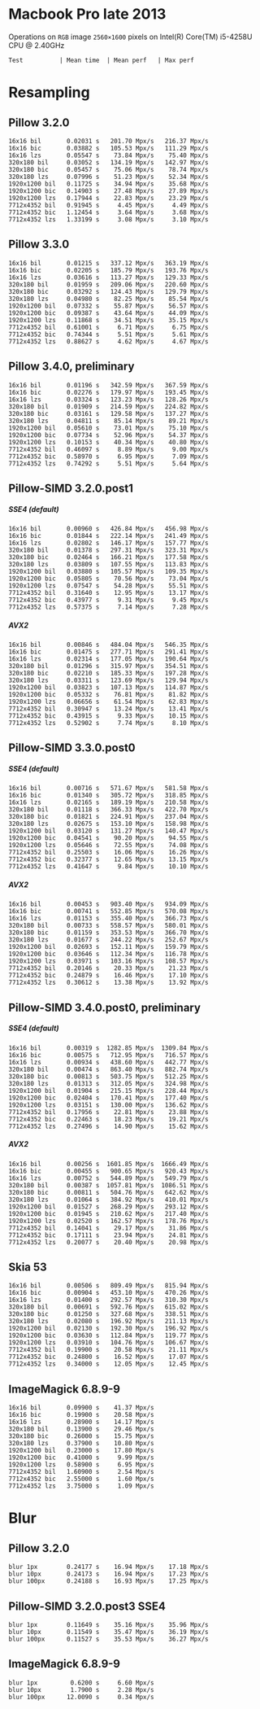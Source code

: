 Macbook Pro late 2013
=====================

Operations on `RGB` image `2560×1600` pixels on 
Intel(R) Core(TM) i5-4258U CPU @ 2.40GHz

    Test          | Mean time  | Mean perf   | Max perf


Resampling
==========

Pillow 3.2.0
------------
    16x16 bil       0.02031 s   201.70 Mpx/s   216.37 Mpx/s
    16x16 bic       0.03882 s   105.53 Mpx/s   111.29 Mpx/s
    16x16 lzs       0.05547 s    73.84 Mpx/s    75.40 Mpx/s
    320x180 bil     0.03052 s   134.19 Mpx/s   142.97 Mpx/s
    320x180 bic     0.05457 s    75.06 Mpx/s    78.74 Mpx/s
    320x180 lzs     0.07996 s    51.23 Mpx/s    52.34 Mpx/s
    1920x1200 bil   0.11725 s    34.94 Mpx/s    35.68 Mpx/s
    1920x1200 bic   0.14903 s    27.48 Mpx/s    27.89 Mpx/s
    1920x1200 lzs   0.17944 s    22.83 Mpx/s    23.29 Mpx/s
    7712x4352 bil   0.91945 s     4.45 Mpx/s     4.49 Mpx/s
    7712x4352 bic   1.12454 s     3.64 Mpx/s     3.68 Mpx/s
    7712x4352 lzs   1.33199 s     3.08 Mpx/s     3.10 Mpx/s


Pillow 3.3.0
------------
    16x16 bil       0.01215 s   337.12 Mpx/s   363.19 Mpx/s
    16x16 bic       0.02205 s   185.79 Mpx/s   193.76 Mpx/s
    16x16 lzs       0.03616 s   113.27 Mpx/s   129.33 Mpx/s
    320x180 bil     0.01959 s   209.06 Mpx/s   220.60 Mpx/s
    320x180 bic     0.03292 s   124.43 Mpx/s   129.79 Mpx/s
    320x180 lzs     0.04980 s    82.25 Mpx/s    85.54 Mpx/s
    1920x1200 bil   0.07332 s    55.87 Mpx/s    56.57 Mpx/s
    1920x1200 bic   0.09387 s    43.64 Mpx/s    44.09 Mpx/s
    1920x1200 lzs   0.11868 s    34.51 Mpx/s    35.15 Mpx/s
    7712x4352 bil   0.61001 s     6.71 Mpx/s     6.75 Mpx/s
    7712x4352 bic   0.74344 s     5.51 Mpx/s     5.61 Mpx/s
    7712x4352 lzs   0.88627 s     4.62 Mpx/s     4.67 Mpx/s


Pillow 3.4.0, preliminary
------------
    16x16 bil       0.01196 s   342.59 Mpx/s   367.59 Mpx/s
    16x16 bic       0.02276 s   179.97 Mpx/s   193.45 Mpx/s
    16x16 lzs       0.03324 s   123.23 Mpx/s   128.26 Mpx/s
    320x180 bil     0.01909 s   214.59 Mpx/s   224.82 Mpx/s
    320x180 bic     0.03161 s   129.58 Mpx/s   137.27 Mpx/s
    320x180 lzs     0.04811 s    85.14 Mpx/s    89.21 Mpx/s
    1920x1200 bil   0.05610 s    73.01 Mpx/s    75.10 Mpx/s
    1920x1200 bic   0.07734 s    52.96 Mpx/s    54.37 Mpx/s
    1920x1200 lzs   0.10153 s    40.34 Mpx/s    40.80 Mpx/s
    7712x4352 bil   0.46097 s     8.89 Mpx/s     9.00 Mpx/s
    7712x4352 bic   0.58970 s     6.95 Mpx/s     7.09 Mpx/s
    7712x4352 lzs   0.74292 s     5.51 Mpx/s     5.64 Mpx/s


Pillow-SIMD 3.2.0.post1
-----------------------

##### SSE4 (default)
    16x16 bil       0.00960 s   426.84 Mpx/s   456.98 Mpx/s
    16x16 bic       0.01844 s   222.14 Mpx/s   241.49 Mpx/s
    16x16 lzs       0.02802 s   146.17 Mpx/s   157.77 Mpx/s
    320x180 bil     0.01378 s   297.31 Mpx/s   323.31 Mpx/s
    320x180 bic     0.02464 s   166.21 Mpx/s   177.58 Mpx/s
    320x180 lzs     0.03809 s   107.55 Mpx/s   113.83 Mpx/s
    1920x1200 bil   0.03880 s   105.57 Mpx/s   109.35 Mpx/s
    1920x1200 bic   0.05805 s    70.56 Mpx/s    73.04 Mpx/s
    1920x1200 lzs   0.07547 s    54.28 Mpx/s    55.51 Mpx/s
    7712x4352 bil   0.31640 s    12.95 Mpx/s    13.17 Mpx/s
    7712x4352 bic   0.43977 s     9.31 Mpx/s     9.45 Mpx/s
    7712x4352 lzs   0.57375 s     7.14 Mpx/s     7.28 Mpx/s

##### AVX2
    16x16 bil       0.00846 s   484.04 Mpx/s   546.35 Mpx/s
    16x16 bic       0.01475 s   277.71 Mpx/s   291.41 Mpx/s
    16x16 lzs       0.02314 s   177.05 Mpx/s   190.64 Mpx/s
    320x180 bil     0.01296 s   315.97 Mpx/s   354.51 Mpx/s
    320x180 bic     0.02210 s   185.33 Mpx/s   197.28 Mpx/s
    320x180 lzs     0.03311 s   123.69 Mpx/s   129.94 Mpx/s
    1920x1200 bil   0.03823 s   107.13 Mpx/s   114.87 Mpx/s
    1920x1200 bic   0.05332 s    76.81 Mpx/s    81.82 Mpx/s
    1920x1200 lzs   0.06656 s    61.54 Mpx/s    62.83 Mpx/s
    7712x4352 bil   0.30947 s    13.24 Mpx/s    13.41 Mpx/s
    7712x4352 bic   0.43915 s     9.33 Mpx/s    10.15 Mpx/s
    7712x4352 lzs   0.52902 s     7.74 Mpx/s     8.10 Mpx/s


Pillow-SIMD 3.3.0.post0
-----------------------

##### SSE4 (default)
    16x16 bil       0.00716 s   571.67 Mpx/s   581.58 Mpx/s
    16x16 bic       0.01340 s   305.72 Mpx/s   318.85 Mpx/s
    16x16 lzs       0.02165 s   189.19 Mpx/s   210.58 Mpx/s
    320x180 bil     0.01118 s   366.33 Mpx/s   422.70 Mpx/s
    320x180 bic     0.01821 s   224.91 Mpx/s   237.04 Mpx/s
    320x180 lzs     0.02675 s   153.10 Mpx/s   158.98 Mpx/s
    1920x1200 bil   0.03120 s   131.27 Mpx/s   140.47 Mpx/s
    1920x1200 bic   0.04541 s    90.20 Mpx/s    94.55 Mpx/s
    1920x1200 lzs   0.05646 s    72.55 Mpx/s    74.08 Mpx/s
    7712x4352 bil   0.25503 s    16.06 Mpx/s    16.26 Mpx/s
    7712x4352 bic   0.32377 s    12.65 Mpx/s    13.15 Mpx/s
    7712x4352 lzs   0.41647 s     9.84 Mpx/s    10.10 Mpx/s

##### AVX2
    16x16 bil       0.00453 s   903.40 Mpx/s   934.09 Mpx/s
    16x16 bic       0.00741 s   552.85 Mpx/s   570.08 Mpx/s
    16x16 lzs       0.01153 s   355.40 Mpx/s   366.73 Mpx/s
    320x180 bil     0.00733 s   558.57 Mpx/s   580.01 Mpx/s
    320x180 bic     0.01159 s   353.53 Mpx/s   366.70 Mpx/s
    320x180 lzs     0.01677 s   244.22 Mpx/s   252.67 Mpx/s
    1920x1200 bil   0.02693 s   152.11 Mpx/s   159.79 Mpx/s
    1920x1200 bic   0.03646 s   112.34 Mpx/s   116.78 Mpx/s
    1920x1200 lzs   0.03971 s   103.16 Mpx/s   108.57 Mpx/s
    7712x4352 bil   0.20146 s    20.33 Mpx/s    21.23 Mpx/s
    7712x4352 bic   0.24879 s    16.46 Mpx/s    17.10 Mpx/s
    7712x4352 lzs   0.30612 s    13.38 Mpx/s    13.92 Mpx/s


Pillow-SIMD 3.4.0.post0, preliminary
-----------------------

##### SSE4 (default)
    16x16 bil       0.00319 s  1282.85 Mpx/s  1309.84 Mpx/s
    16x16 bic       0.00575 s   712.95 Mpx/s   716.57 Mpx/s
    16x16 lzs       0.00934 s   438.60 Mpx/s   442.77 Mpx/s
    320x180 bil     0.00474 s   863.40 Mpx/s   882.74 Mpx/s
    320x180 bic     0.00813 s   503.75 Mpx/s   512.25 Mpx/s
    320x180 lzs     0.01313 s   312.05 Mpx/s   324.98 Mpx/s
    1920x1200 bil   0.01904 s   215.15 Mpx/s   228.44 Mpx/s
    1920x1200 bic   0.02404 s   170.41 Mpx/s   177.40 Mpx/s
    1920x1200 lzs   0.03151 s   130.00 Mpx/s   136.62 Mpx/s
    7712x4352 bil   0.17956 s    22.81 Mpx/s    23.88 Mpx/s
    7712x4352 bic   0.22463 s    18.23 Mpx/s    19.21 Mpx/s
    7712x4352 lzs   0.27496 s    14.90 Mpx/s    15.62 Mpx/s

##### AVX2
    16x16 bil       0.00256 s  1601.85 Mpx/s  1666.49 Mpx/s
    16x16 bic       0.00455 s   900.65 Mpx/s   920.43 Mpx/s
    16x16 lzs       0.00752 s   544.89 Mpx/s   549.79 Mpx/s
    320x180 bil     0.00387 s  1057.81 Mpx/s  1086.51 Mpx/s
    320x180 bic     0.00811 s   504.76 Mpx/s   642.62 Mpx/s
    320x180 lzs     0.01064 s   384.92 Mpx/s   410.01 Mpx/s
    1920x1200 bil   0.01527 s   268.29 Mpx/s   293.12 Mpx/s
    1920x1200 bic   0.01945 s   210.62 Mpx/s   217.40 Mpx/s
    1920x1200 lzs   0.02520 s   162.57 Mpx/s   178.76 Mpx/s
    7712x4352 bil   0.14041 s    29.17 Mpx/s    31.86 Mpx/s
    7712x4352 bic   0.17111 s    23.94 Mpx/s    24.81 Mpx/s
    7712x4352 lzs   0.20077 s    20.40 Mpx/s    20.98 Mpx/s


Skia 53
-------
    16x16 bil       0.00506 s   809.49 Mpx/s   815.94 Mpx/s
    16x16 bic       0.00904 s   453.10 Mpx/s   470.26 Mpx/s
    16x16 lzs       0.01400 s   292.57 Mpx/s   310.30 Mpx/s
    320x180 bil     0.00691 s   592.76 Mpx/s   615.02 Mpx/s
    320x180 bic     0.01250 s   327.68 Mpx/s   338.51 Mpx/s
    320x180 lzs     0.02080 s   196.92 Mpx/s   211.13 Mpx/s
    1920x1200 bil   0.02130 s   192.30 Mpx/s   196.92 Mpx/s
    1920x1200 bic   0.03630 s   112.84 Mpx/s   119.77 Mpx/s
    1920x1200 lzs   0.03910 s   104.76 Mpx/s   106.67 Mpx/s
    7712x4352 bil   0.19900 s    20.58 Mpx/s    21.11 Mpx/s
    7712x4352 bic   0.24800 s    16.52 Mpx/s    17.07 Mpx/s
    7712x4352 lzs   0.34000 s    12.05 Mpx/s    12.45 Mpx/s


ImageMagick 6.8.9-9
-------------------
    16x16 bil       0.09900 s    41.37 Mpx/s
    16x16 bic       0.19900 s    20.58 Mpx/s
    16x16 lzs       0.28900 s    14.17 Mpx/s
    320x180 bil     0.13900 s    29.46 Mpx/s
    320x180 bic     0.26000 s    15.75 Mpx/s
    320x180 lzs     0.37900 s    10.80 Mpx/s
    1920x1200 bil   0.23000 s    17.80 Mpx/s
    1920x1200 bic   0.41000 s     9.99 Mpx/s
    1920x1200 lzs   0.58900 s     6.95 Mpx/s
    7712x4352 bil   1.60900 s     2.54 Mpx/s
    7712x4352 bic   2.55000 s     1.60 Mpx/s
    7712x4352 lzs   3.75000 s     1.09 Mpx/s


Blur
====

Pillow 3.2.0
------------
    blur 1px        0.24177 s    16.94 Mpx/s    17.18 Mpx/s
    blur 10px       0.24173 s    16.94 Mpx/s    17.23 Mpx/s
    blur 100px      0.24188 s    16.93 Mpx/s    17.25 Mpx/s

Pillow-SIMD 3.2.0.post3  SSE4
-----------------------
    blur 1px        0.11649 s    35.16 Mpx/s    35.96 Mpx/s
    blur 10px       0.11549 s    35.47 Mpx/s    36.19 Mpx/s
    blur 100px      0.11527 s    35.53 Mpx/s    36.27 Mpx/s

ImageMagick 6.8.9-9
-------------------
    blur 1px         0.6200 s     6.60 Mpx/s
    blur 10px        1.7900 s     2.28 Mpx/s
    blur 100px      12.0090 s     0.34 Mpx/s
